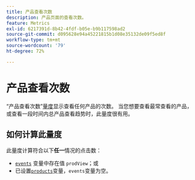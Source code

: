 ```yaml
---
title: 产品查看次数
description: 产品页面的查看次数。
feature: Metrics
exl-id: 6217391d-8b42-4fdf-b05e-b9b117598ad2
source-git-commit: d095628e94a45221815b1d08e35132de09f5ed8f
workflow-type: tm+mt
source-wordcount: '79'
ht-degree: 72%

---
```


# 产品查看次数

“产品查看次数”[量度](overview.md)显示查看任何产品的次数。 当您想要查看最常查看的产品，或查看一段时间内总产品查看趋势时，此量度很有用。

## 如何计算此量度

此量度计算符合以下&#x200B;**任一**&#x200B;情况的点击数：

* [`events`](/help/implement/vars/page-vars/events/events-overview.md) 变量中存在值 `prodView`；或
* 已设置[`products`](/help/implement/vars/page-vars/products.md)变量，`events`变量为空。
